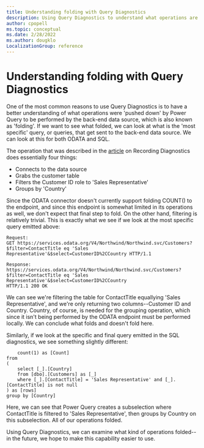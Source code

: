 ```yaml
---
title: Understanding folding with Query Diagnostics
description: Using Query Diagnostics to understand what operations are folding versus being performed locally
author: cpopell
ms.topic: conceptual
ms.date: 2/28/2022
ms.author: dougklo
LocalizationGroup: reference
---
```


# Understanding folding with Query Diagnostics

One of the most common reasons to use Query Diagnostics is to have a better understanding of what operations were 'pushed down' by Power Query to be performed by the back-end data source, which is also known as 'folding'. If we want to see what folded, we can look at what is the 'most specific' query, or queries, that get sent to the back-end data source. We can look at this for both ODATA and SQL.

The operation that was described in the [article](RecordingQueryDiagnostics.md) on Recording Diagnostics does essentially four things:

* Connects to the data source
* Grabs the customer table
* Filters the Customer ID role to 'Sales Representative'
* Groups by 'Country'

Since the ODATA connector doesn't currently support folding COUNT() to the endpoint, and since this endpoint is somewhat limited in its operations as well, we don't expect that final step to fold. On the other hand, filtering is relatively trivial. This is exactly what we see if we look at the most specific query emitted above:

```
Request:
GET https://services.odata.org/V4/Northwind/Northwind.svc/Customers?$filter=ContactTitle eq 'Sales Representative'&$select=CustomerID%2CCountry HTTP/1.1

Response:
https://services.odata.org/V4/Northwind/Northwind.svc/Customers?$filter=ContactTitle eq 'Sales Representative'&$select=CustomerID%2CCountry
HTTP/1.1 200 OK
```

We can see we're filtering the table for ContactTitle equallying 'Sales Representative', and we're only returning two columns--Customer ID and Country. Country, of course, is needed for the grouping operation, which since it isn't being performed by the ODATA endpoint must be performed locally. We can conclude what folds and doesn't fold here.

Similarly, if we look at the specific and final query emitted in the SQL diagnostics, we see something slightly different:

```select [rows].[Country] as [Country],
    count(1) as [Count]
from 
(
    select [_].[Country]
    from [dbo].[Customers] as [_]
    where [_].[ContactTitle] = 'Sales Representative' and [_].[ContactTitle] is not null
) as [rows]
group by [Country]
```

Here, we can see that Power Query creates a subselection where ContactTitle is filtered to 'Sales Representative', then groups by Country on this subselection. All of our operations folded.

Using Query Diagnostics, we can examine what kind of operations folded--in the future, we hope to make this capability easier to use.
